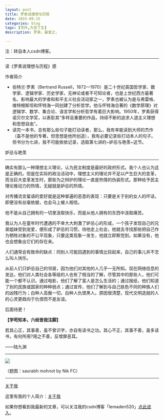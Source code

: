 ```yaml
---
layout: post
title: 罗素说理想与历程
date: 2015-09-15
categories: blog
tags: [写作,为宝丁生]
description: 罗素，最爱之，

---
```


注：转自本人csdn博客。


---

 读《罗素说理想与历程》感

 作者简介
- 伯特兰·罗素（Bertrand Russell，1872—1970）是二十世纪英国哲学家、数学家、逻辑学家、历史学家，无神论或者不可知论者，也是上世纪西方最著名、影响最大的学者和和平主义社会活动家之一，罗素也被认为是与弗雷格、维特根斯坦和怀特海一同创建了分析哲学。他与怀特海合著的《数学原理》对逻辑学、数学、集合论、语言学和分析哲学有着巨大影响。1950年，罗素获得诺贝尔文学奖，以表彰其“多样且重要的作品，持续不断的追求人道主义理想和思想自由”。
- 读完一本书，总有那么些句子能打动读者，那么，我有幸能读到大师的杰作（虽不是他的专著，但思想是他所创造），我有必要记录些打动本人的句子。但书分为七讲，我不可能依依记录，选取第七讲的~妒忌与艳羡~这节。

 妒忌与艳羡

---


 确实有那么一种理想主义理论，认为民主制度是最好的政府形式。我个人也认为这是正确的。但是在实际的政治活动中，理想主义的理论并不足以产生巨大的变革，而当巨大变革发生时，那些为之辩护的理论一直是热情的伪装形式。那种给予民主理论推动力的热情，无疑就是妒忌的热情。

对传播流言蜚语的爱好就是这种普遍的恶意的表现：只要是关于别的女人的坏话，即便没有丝毫依据，也会马上被人相信。
 
他不是从自己拥有的一切里汲取快乐，而是从他人拥有的东西中汲取痛苦。

我认为人在童年时代遭遇的不幸大大刺激了妒忌心的形成，一个孩子发现自己的兄弟姐妹受到宠爱，便形成了妒忌的习惯，待他走上社会，他就去寻找那些把自己作为牺牲对象的不公平现象，只要这类现象一发生，他就立即察觉到，如果没有，他也会想象出它们的存在来。

人们通常会有致命的缺点：同别人可能回遇到的事情比较起来，自己的事儿并不怎么叫人快乐。

从前人们只妒忌自己的邻居，因为他们对其他的人几乎一无所知。现在网络信息的发达，他们对人类社会各等级的人也有了相当的了解，尽管其中的那些人，他们可能一个都不认识。通过电影，他们了解了富人是怎么生活的；通过报纸，他们知道了别的民族或国家的种种弱点；通过宣传，他们了解到与自己肤色不同的种族人们的凶残行为；白种人高傲一切，白种人仇恨黑人。原因很清楚，现代文明造就的人的心灵更趋向于仇恨而不是友谊。
 
后面待更！


**【学苟知本，六经皆我注脚】**


若其心正，其事善，虽不曾识字，亦自有读书之功。其心不正，其事不善，虽多读书，有何所用?用之不善，反增罪恶耳。

——陆九渊


----




![](http://7d9mjz.com1.z0.glb.clouddn.com/20150913-220033.jpg)


（题图：saurabh mohnot by Nik FC）

---

[关于我](http://beamer.top/about/)

这里有我的个人简介：[关于我](http://beamer.top/about/)

如果你想看到我最新的文章，可以关注我的csdn博客「lemaden520」[点此进入](http://blog.csdn.net/lemaden520/article/details/77657697)。









